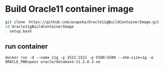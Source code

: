 # Build Oracle11 container image

```bash
git clone　https://github.com/asapoka/Oracle11gBuildContainerImage.git
cd Oracle11gBuildContainerImage
. setup.bash
```

## run container

```
docker run -d --name 11g -p 1521:1521 -p 5500:5500 --shm-size=1g -e ORACLE_PWD=pass oracle/database:11.2.0.2-xe
```
